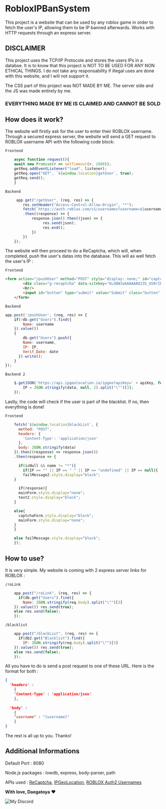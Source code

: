 # RobloxIPBanSystem
This project is a website that can be used by any roblox game in order to fetch the user's IP, allowing them to be IP banned afterwards. Works with HTTP requests through an express server.

## DISCLAIMER

This project uses the TCP/IP Protocole and stores the users IPs in a databse. It is to know that this project is NOT TO BE USED FOR ANY NON ETHICAL THINGS. I do not take any responsability if illegal uses are done with this website, and I will not support it.


The CSS part of this project was NOT MADE BY ME. The server side and the JS was made entirely by me.


### EVERYTHING MADE BY ME IS CLAIMED AND CANNOT BE SOLD

## How does it work?

The website will firstly ask for the user to enter their ROBLOX username. Through a secured express server, the website will send a GET request to ROBLOX username API with the following code block:

`Frontend`

```js
    async function request(){
    await new Promise(r => setTimeout(r, 2000));
    getReq.addEventListener("load", listener);
    getReq.open("GET", `${window.location}getUser`, true);
    getReq.send();
    }
```
    
`Backend`

```js
     app.get("/getUser", (req, res) => {
        res.setHeader("Access-Control-Allow-Origin", "*");
        fetch(`https://auth.roblox.com/v1/usernames?username=${username}`)
        .then((response) => {
            response.json().then((json) => {
                 res.send(json);
                 res.end();
            })
        })
    });
```

The website will then proceed to do a ReCaptcha, which will, when completed, push the user's datas into the database. This will as well fetch the user's IP :

`Frontend`

```html
<form action="/pushUser" method="POST" style="display: none;" id="captcha" target="dummyframe">
        <div class="g-recaptcha" data-sitekey="6LdQWJwkAAAAAO235_US0rIEyP3LMzQpz1vycOKA" data-theme="dark"></div>
        <br/>
        <input id="button" type="submit" value="Submit" class="button" onclick="end()">
    </form>
```

`Backend`

```js
app.post('/pushUser', (req, res) => {
    if(!db.get("Users").find({
        Name: username
    }).value())
    {
        db.get("Users").push({
        Name: username,
        IP: IP,
        Verif_Date: date
      }).write();
    }
});
```

`Backend 2`

```js
    $.getJSON('https://api.ipgeolocation.io/ipgeo?apiKey=' + apiKey, function(data) {
        IP = JSON.stringify(data, null, 2).split("\"")[3];
    });
```

Lastly, the code will check if the user is part of the blacklist. If no, then everything is done!

`Frontend`

```js
    fetch(`${window.location}blackList`, {
      method: "POST",
      headers: {
        'Content-Type': 'application/json'
      },
      body: JSON.stringify(data)
    }).then((response) => response.json())
    .then(response => {

      if(isNull && name != "*"){
        if(IP == "" || IP == " " || IP == "undefined" || IP == null){
        failMessage2.style.display="block";
    }

      if(response){
      mainForm.style.display="none";
      text2.style.display="block";
    }

    else{
      captchaForm.style.display="block";
      mainForm.style.display="none";
    }
    }

    else failMessage.style.display="block";
    });
```


## How to use?

It is very simple. My website is coming with 2 express server links for ROBLOX :

`/roLink`

```js
    app.post("/roLink", (req, res) => {
      if(db.get("Users").find({
        Name: JSON.stringify(req.body).split("\"")[3]
    }).value()) res.send(true);
    else res.send(false);
    });
```

`/blacklist`

```js
    app.post("/blackList", (req, res) => {
      if(db2.get("Blacklist").find({
        IP: JSON.stringify(req.body).split("\"")[3]
    }).value()) res.send(true);
    else res.send(false);
    });
```

All you have to do is send a post request to one of these URL. Here is the format for both :

```json
{
  'headers' : 
    {
    'Content-Type' : 'application/json'
    },
    
  'body' :
    {
    "username" : "[username]"
    }
}
```

The rest is all up to you. Thanks!

## Additional Informations

Default Port : 8080

Node.js packages : lowdb, express, body-parser, path

APIs used : [ReCaptcha](https://developers.google.com/recaptcha), [IPGeoLocation](https://ipgeolocation.io/), [ROBLOX Auth2 Usernames](https://auth.roblox.com/docs#!/Usernames/get_v2_usernames)


**With love, Daegatoya** ❤️
         
<p align="center">

![My Discord](https://discord-readme-badge.vercel.app/api?id=852663698803130389)
</p>
